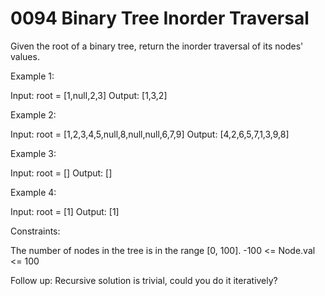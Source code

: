 # 0094 Binary Tree Inorder Traversal

Given the root of a binary tree, return the inorder traversal of its nodes' values.

Example 1:

Input: root = [1,null,2,3]
Output: [1,3,2]


Example 2:

Input: root = [1,2,3,4,5,null,8,null,null,6,7,9]
Output: [4,2,6,5,7,1,3,9,8]

Example 3:

Input: root = []
Output: []

Example 4:

Input: root = [1]
Output: [1]

Constraints:

The number of nodes in the tree is in the range [0, 100].
-100 <= Node.val <= 100
 
Follow up: Recursive solution is trivial, could you do it iteratively?